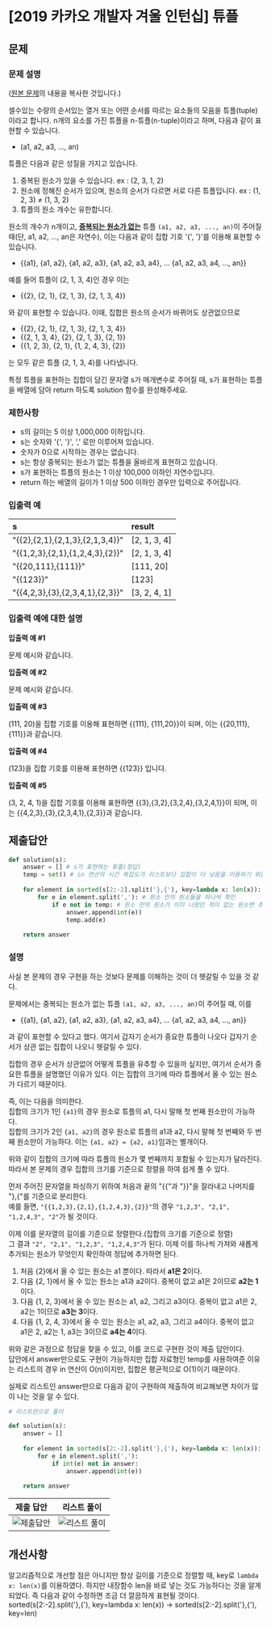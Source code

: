 # [2019 카카오 개발자 겨울 인턴십] 튜플
## 문제
### 문제 설명
([원본 문제](https://programmers.co.kr/learn/courses/30/lessons/64065)의 내용을 복사한 것입니다.)

셀수있는 수량의 순서있는 열거 또는 어떤 순서를 따르는 요소들의 모음을 튜플(tuple)이라고 합니다. n개의 요소를 가진 튜플을 n-튜플(n-tuple)이라고 하며, 다음과 같이 표현할 수 있습니다.

* (a1, a2, a3, ..., an)

튜플은 다음과 같은 성질을 가지고 있습니다.

1. 중복된 원소가 있을 수 있습니다. ex : (2, 3, 1, 2)
2. 원소에 정해진 순서가 있으며, 원소의 순서가 다르면 서로 다른 튜플입니다. ex : (1, 2, 3) ≠ (1, 3, 2)
3. 튜플의 원소 개수는 유한합니다.

원소의 개수가 n개이고, <ins><b>중복되는 원소가 없는</b></ins> 튜플 ```(a1, a2, a3, ..., an)```이 주어질 때(단, a1, a2, ..., an은 자연수), 이는 다음과 같이 집합 기호 '{', '}'를 이용해 표현할 수 있습니다.

* {{a1}, {a1, a2}, {a1, a2, a3}, {a1, a2, a3, a4}, ... {a1, a2, a3, a4, ..., an}}

예를 들어 튜플이 (2, 1, 3, 4)인 경우 이는

* {{2}, {2, 1}, {2, 1, 3}, {2, 1, 3, 4}}

와 같이 표현할 수 있습니다. 이때, 집합은 원소의 순서가 바뀌어도 상관없으므로

* {{2}, {2, 1}, {2, 1, 3}, {2, 1, 3, 4}}
* {{2, 1, 3, 4}, {2}, {2, 1, 3}, {2, 1}}
* {{1, 2, 3}, {2, 1}, {1, 2, 4, 3}, {2}}

는 모두 같은 튜플 (2, 1, 3, 4)를 나타냅니다.

특정 튜플을 표현하는 집합이 담긴 문자열 s가 매개변수로 주어질 때, s가 표현하는 튜플을 배열에 담아 return 하도록 solution 함수를 완성해주세요.

### 제한사항
* s의 길이는 5 이상 1,000,000 이하입니다.
* s는 숫자와 '{', '}', ',' 로만 이루어져 있습니다.
* 숫자가 0으로 시작하는 경우는 없습니다.
* s는 항상 중복되는 원소가 없는 튜플을 올바르게 표현하고 있습니다.
* s가 표현하는 튜플의 원소는 1 이상 100,000 이하인 자연수입니다.
* return 하는 배열의 길이가 1 이상 500 이하인 경우만 입력으로 주어집니다.

### 입출력 예
|s|result|
|:---|:---|
|"{{2},{2,1},{2,1,3},{2,1,3,4}}"|[2, 1, 3, 4]|
|"{{1,2,3},{2,1},{1,2,4,3},{2}}"|[2, 1, 3, 4]|
|"{{20,111},{111}}"|[111, 20]|
|"{{123}}"|[123]|
|"{{4,2,3},{3},{2,3,4,1},{2,3}}"|[3, 2, 4, 1]|

### 입출력 예에 대한 설명
**입출력 예 #1**

문제 예시와 같습니다.

**입출력 예 #2**

문제 예시와 같습니다.

**입출력 예 #3**

(111, 20)을 집합 기호를 이용해 표현하면 {{111}, {111,20}}이 되며, 이는 {{20,111},{111}}과 같습니다.

**입출력 예 #4**

(123)을 집합 기호를 이용해 표현하면 {{123}} 입니다.

**입출력 예 #5**

(3, 2, 4, 1)을 집합 기호를 이용해 표현하면 {{3},{3,2},{3,2,4},{3,2,4,1}}이 되며, 이는 {{4,2,3},{3},{2,3,4,1},{2,3}}과 같습니다.

## 제출답안
```python
def solution(s):
    answer = [] # s가 표현하는 튜플(정답)
    temp = set() # in 연산의 시간 복잡도가 리스트보다 집합이 더 낮음을 이용하기 위함
    
    for element in sorted(s[2:-2].split('},{'), key=lambda x: len(x)): # 각 집합의 원소 수에 따라 오름차순 정렬
        for e in element.split(','): # 원소 안의 원소들을 하나씩 확인
            if e not in temp: # 원소 안의 원소가 이미 나왔던 적이 없는 원소면 추가
                answer.append(int(e))
                temp.add(e)
    
    return answer
```
### 설명
사실 본 문제의 경우 구현을 하는 것보다 문제를 이해하는 것이 더 헷갈릴 수 있을 것 같다.

문제에서는 중복되는 원소가 없는 튜플 ```(a1, a2, a3, ..., an)```이 주어질 때, 이를

* {{a1}, {a1, a2}, {a1, a2, a3}, {a1, a2, a3, a4}, ... {a1, a2, a3, a4, ..., an}}

과 같이 표현할 수 있다고 했다. 여기서 갑자기 순서가 중요한 튜플이 나오다 갑자기 순서가 상관 없는 집합이 나오니 헷갈릴 수 있다.

집합의 경우 순서가 상관없어 어떻게 튜플을 유추할 수 있을까 싶지만, 여기서 순서가 중요한 튜플을 설명했던 이유가 있다. 
이는 집합의 크기에 따라 튜플에서 올 수 있는 원소가 다르기 때문이다.

즉, 이는 다음을 의미한다.  
집합의 크기가 1인 ```{a1}```의 경우 원소로 튜플의 a1, 다시 말해 첫 번째 원소만이 가능하다.  
집합의 크기가 2인 ```{a1, a2}```의 경우 원소로 튜플의 a1과 a2, 다시 말해 첫 번째와 두 번째 원소만이 가능하다. 
이는 ```{a1, a2} = {a2, a1}```임과는 별개이다.

위와 같이 집합의 크기에 따라 튜플의 원소가 몇 번째까지 포함될 수 있는지가 달라진다.  
따라서 본 문제의 경우 집합의 크기를 기준으로 정렬을 하여 쉽게 풀 수 있다.

먼저 주어진 문자열을 파싱하기 위하여 처음과 끝의 "{{"과 "}}"을 잘라내고 나머지를 "},{"를 기준으로 분리한다.  
예를 들면, ```"{{1,2,3},{2,1},{1,2,4,3},{2}}"```의 경우 ```"1,2,3", "2,1", "1,2,4,3", "2"```가 될 것이다.

이제 이를 문자열의 길이를 기준으로 정렬한다.(집합의 크기를 기준으로 정렬)  
그 결과 ```"2", "2,1", "1,2,3", "1,2,4,3"```가 된다. 이제 이를 하나씩 가져와 새롭게 추가되는 원소가 무엇인지 확인하여 정답에 추가하면 된다.

1. 처음 {2}에서 올 수 있는 원소는 a1 뿐이다. 따라서 <b>a1은 2</b>이다.
2. 다음 {2, 1}에서 올 수 있는 원소는 a1과 a2이다. 중복이 없고 a1은 2이므로 <b>a2는 1</b>이다.
3. 다음 {1, 2, 3}에서 올 수 있는 원소는 a1, a2, 그리고 a3이다. 중복이 없고 a1은 2, a2는 1이므로 <b>a3는 3</b>이다.
4. 다음 {1, 2, 4, 3}에서 올 수 있는 원소는 a1, a2, a3, 그리고 a4이다. 중복이 없고 a1은 2, a2는 1, a3는 3이므로 <b>a4는 4</b>이다.

위와 같은 과정으로 정답을 찾을 수 있고, 이를 코드로 구현한 것이 제출 답안이다.  
답안에서 answer만으로도 구현이 가능하지만 집합 자료형인 temp를 사용하여준 이유는 리스트의 경우 in 연산이 O(n)이지만, 집합은 평균적으로 O(1)이기 때문이다.

실제로 리스트인 answer만으로 다음과 같이 구현하여 제출하여 비교해보면 차이가 많이 나는 것을 알 수 있다.
```python
# 리스트만으로 풀이

def solution(s):
    answer = []
    
    for element in sorted(s[2:-2].split('},{'), key=lambda x: len(x)):
        for e in element.split(','):
            if int(e) not in answer:
                answer.append(int(e))
    
    return answer
```

|제출 답안|리스트 풀이|
|:---:|:---:|
|![제출답안](https://user-images.githubusercontent.com/77680436/111302445-c39d1480-8696-11eb-8475-8b864233725e.png)|![리스트 풀이](https://user-images.githubusercontent.com/77680436/111302542-e0d1e300-8696-11eb-91d8-d6c5e5a5167c.png)|

## 개선사항
알고리즘적으로 개선할 점은 아니지만 항상 길이를 기준으로 정렬할 때, key로 ```lambda x: len(x)```를 이용하였다. 
하지만 내장함수 len을 바로 넣는 것도 가능하다는 것을 알게 되었다. 즉 다음과 같이 수정하면 조금 더 깔끔하게 표현될 것이다.
sorted(s[2:-2].split('},{'), key=lambda x: len(x)) → sorted(s[2:-2].split('},{'), key=len)
